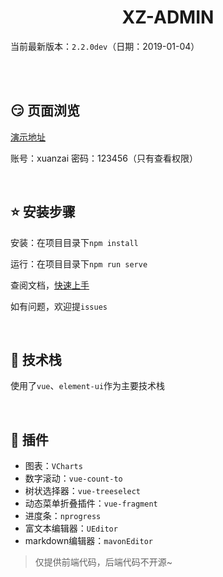 <h1 align="center">XZ-ADMIN</h1>

当前最新版本：`2.2.0dev`（日期：2019-01-04）

<br/>
<br/>

## :smirk: 页面浏览 

[演示地址](https://xzadmin.xuanzai.top)

账号：xuanzai
密码：123456（只有查看权限）

<br/>

## :star: 安装步骤

安装：在项目目录下`npm install`

运行：在项目目录下`npm run serve`

查阅文档，[快速上手](http://xzadmin-docs.xuanzai.top)

如有问题，欢迎提`issues`

<br/>


## :sparkling_heart: 技术栈
使用了`vue`、`element-ui`作为主要技术栈

<br/>

## :electric_plug: 插件

+ 图表：`VCharts`
+ 数字滚动：`vue-count-to`
+ 树状选择器：`vue-treeselect`
+ 动态菜单折叠插件：`vue-fragment`
+ 进度条：`nprogress`
+ 富文本编辑器：`UEditor`
+ markdown编辑器：`mavonEditor`

> 仅提供前端代码，后端代码不开源~




